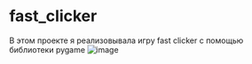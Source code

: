# fast_clicker
В этом проекте я реализовывала игру fast clicker с помощью библиотеки pygame
![image](https://github.com/SWUSSSsspicious/fast_clicker/assets/132595774/68679c02-7800-495e-b927-1e00b46ab572)
